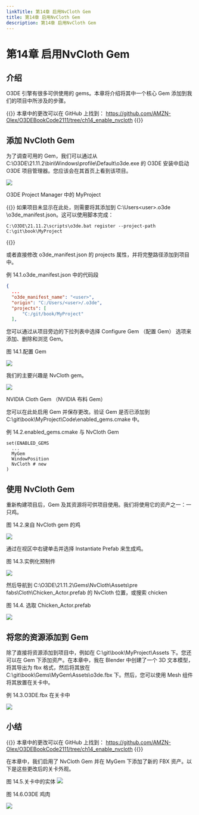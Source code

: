 ```yaml
---
linkTitle: 第14章 启用NvCloth Gem
title: 第14章 启用NvCloth Gem
description: 第14章 启用NvCloth Gem
---
```


# 第14章 启用NvCloth Gem
## 介绍
O3DE 引擎有很多可供使用的 gems。本章将介绍将其中一个核心 Gem 添加到我们的项目中所涉及的步骤。

{{<note>}}
本章中的更改可以在 GitHub 上找到：
https://github.com/AMZN-Olex/O3DEBookCode2111/tree/ch14_enable_nvcloth
{{</note>}}

## 添加 NvCloth Gem
为了调查可用的 Gem，我们可以通过从 C:\O3DE\21.11.2\bin\Windows\profile\Default\o3de.exe 的 O3DE 安装中启动 O3DE 项目管理器。您应该会在其首页上看到该项目。

![](/images/learning-guide/tutorials/o3de-book/Part5/o3de_book_5_4.PNG)

O3DE Project Manager 中的 MyProject

{{<tip>}}
如果项目未显示在此处，则需要将其添加到 C:\Users\<user>\.o3de \o3de_manifest.json。这可以使用脚本完成：
```shell
C:\O3DE\21.11.2\scripts\o3de.bat register --project-path C:\git\book\MyProject
```
{{</tip>}}

或者直接修改 o3de_manifest.json 的 projects 属性，并将完整路径添加到项目中。

例 14.1.o3de_manifest.json 中的代码段
```json
{
  ...
  "o3de_manifest_name": "<user>",
  "origin": "C:/Users/<user>/.o3de",
  "projects": [
      "C:/git/book/MyProject"
  ],
```

您可以通过从项目旁边的下拉列表中选择 Configure Gem （配置 Gem） 选项来添加、删除和浏览 Gem。

图 14.1.配置 Gem

![](/images/learning-guide/tutorials/o3de-book/Part5/o3de_book_5_5.PNG)

我们的主要兴趣是 NvCloth gem。

![](/images/learning-guide/tutorials/o3de-book/Part5/o3de_book_5_6.PNG)

NVIDIA Cloth Gem （NVIDIA 布料 Gem）

您可以在此处启用 Gem 并保存更改。验证 Gem 是否已添加到 C:\git\book\MyProject\Code\enabled_gems.cmake 中。

例 14.2.enabled_gems.cmake 与 NvCloth Gem
```shell
set(ENABLED_GEMS
  ...
  MyGem
  WindowPosition
  NvCloth # new
)
```

##  使用 NvCloth Gem
重新构建项目后，Gem 及其资源将可供项目使用。我们将使用它的资产之一：一只鸡。

图 14.2.来自 NvCloth gem 的鸡

![](/images/learning-guide/tutorials/o3de-book/Part5/o3de_book_5_7.PNG)

通过在视区中右键单击并选择 Instantiate Prefab 来生成鸡。

图 14.3.实例化预制件

![](/images/learning-guide/tutorials/o3de-book/Part5/o3de_book_5_8.PNG)

然后导航到 C:\O3DE\21.11.2\Gems\NvCloth\Assets\pre fabs\Cloth\Chicken_Actor.prefab 的 NvCloth 位置，或搜索 chicken

图 14.4. 选取 Chicken_Actor.prefab

![](/images/learning-guide/tutorials/o3de-book/Part5/o3de_book_5_9.PNG)

## 将您的资源添加到 Gem
除了直接将资源添加到项目中，例如在 C:\git\book\MyProject\Assets 下。您还可以在 Gem 下添加资产。在本章中，我在 Blender 中创建了一个 3D 文本模型，将其导出为 fbx 格式，然后将其放在 C:\git\book\Gems\MyGem\Assets\o3de.fbx 下。然后，您可以使用 Mesh 组件将其放置在关卡中。

例 14.3.O3DE.fbx 在关卡中

![](/images/learning-guide/tutorials/o3de-book/Part5/o3de_book_5_10.PNG)

## 小结
{{<note>}}
本章中的更改可以在 GitHub 上找到：
https://github.com/AMZN-Olex/O3DEBookCode2111/tree/ch14_enable_nvcloth
{{</note>}}

在本章中，我们启用了 NvCloth Gem 并在 MyGem 下添加了新的 FBX 资产。以下是这些更改后的关卡外观。

图 14.5.关卡中的实体
![](/images/learning-guide/tutorials/o3de-book/Part5/o3de_book_5_11.PNG)

图 14.6.O3DE 鸡肉

![](/images/learning-guide/tutorials/o3de-book/Part5/o3de_book_5_12.PNG)
